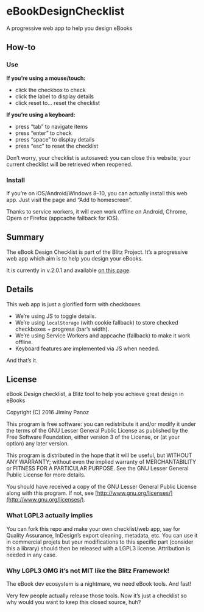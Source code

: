 # eBookDesignChecklist

A progressive web app to help you design eBooks

## How-to

### Use

**If you’re using a mouse/touch:**

- click the checkbox to check
- click the label to display details
- click reset to… reset the checklist

**If you’re using a keyboard:**

- press “tab” to navigate items
- press “enter” to check
- press “space” to display details
- press “esc” to reset the checklist

Don’t worry, your checklist is autosaved: you can close this website, your current checklist will be retrieved when reopened.

### Install

If you’re on iOS/Android/Windows 8–10, you can actually install this web app. Just visit the page and “Add to homescreen”.

Thanks to service workers, it will even work offline on Android, Chrome, Opera or Firefox (appcache fallback for iOS).

## Summary

The eBook Design Checklist is part of the Blitz Project. It’s a progressive web app which aim is to help you design your eBooks.

It is currently in v.2.0.1 and available [on this page](https://friendsofepub.github.io/eBookDesignChecklist/).

## Details

This web app is just a glorified form with checkboxes.

- We’re using JS to toggle details.
- We’re using `localStorage` (with cookie fallback) to store checked checkboxes + progress (bar’s width).
- We’re using Service Workers and appcache (fallback) to make it work offline.
- Keyboard features are implemented via JS when needed.

And that’s it. 

## License 

eBook Design checklist, a Blitz tool to help you achieve great design in eBooks

Copyright (C) 2016 Jiminy Panoz

This program is free software: you can redistribute it and/or modify it under the terms of the GNU Lesser General Public License as published by the Free Software Foundation, either version 3 of the License, or (at your option) any later version.

This program is distributed in the hope that it will be useful, but WITHOUT ANY WARRANTY; without even the implied warranty of MERCHANTABILITY or FITNESS FOR A PARTICULAR PURPOSE. See the GNU Lesser General Public License for more details.

You should have received a copy of the GNU Lesser General Public License along with this program.  If not, see [http://www.gnu.org/licenses/](http://www.gnu.org/licenses/).

### What LGPL3 actually implies

You can fork this repo and make your own checklist/web app, say for Quality Assurance, InDesign’s export cleaning, metadata, etc. You can use it in commercial projets but your modifications to this specific part (consider this a library) should then be released with a LGPL3 license. Attribution is needed in any case.

### Why LGPL3 OMG it’s not MIT like the Blitz Framework!

The eBook dev ecosystem is a nightmare, we need eBook tools. And fast!

Very few people actually release those tools. Now it’s just a checklist so why would you want to keep this closed source, huh?
